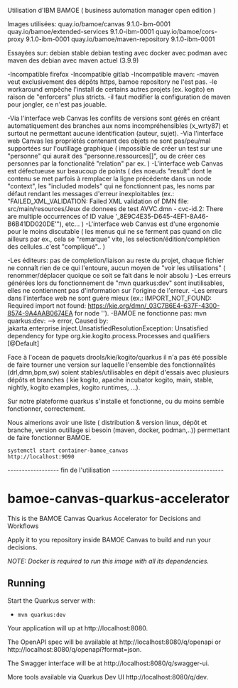 
Utilisation d'IBM BAMOE ( business automation manager open edition )

Images utilisées:
quay.io/bamoe/canvas             9.1.0-ibm-0001
quay.io/bamoe/extended-services  9.1.0-ibm-0001
quay.io/bamoe/cors-proxy         9.1.0-ibm-0001
quay.io/bamoe/maven-repository   9.1.0-ibm-0001


Essayées sur:
debian stable
debian testing 
avec docker 
avec podman
avec maven des debian
avec maven actuel (3.9.9)



-Incompatible firefox
-Incompatible gitlab
-Incompatible maven:
    -maven veut exclusivement des dépôts https, bamoe repository ne l'est pas.
    -le workaround empêche l'install de certains autres projets (ex. kogito) en raison de "enforcers" plus stricts.
    -il faut modifier la configuration de maven pour jongler, ce n'est pas jouable.

-Via l'interface web Canvas les conflits de versions sont gérés en créant automatiquement des branches aux noms incompréhensibles (x_wrty87) et surtout ne permettant aucune identification (auteur, sujet). 
-Via l'interface web Canvas les propriétés contenant des objets ne sont pas/peu/mal supportées sur l'outillage graphique ( impossible de créer un test sur une "personne" qui aurait des "personne.ressources[]", ou de créer ces personnes par la fonctionalité "relation" par ex. )
-L'interface web Canvas est défectueuse sur beaucoup de points ( des noeuds "result" dont le contenu se met parfois à remplacer la ligne précédente dans un node "context", les "included models" qui ne fonctionnent pas, les noms par défaut rendant les messages d'erreur inexploitables (ex.: "FAILED_XML_VALIDATION: Failed XML validation of DMN file: src/main/resources/Jeux de donnees de test AVVC.dmn - cvc-id.2: There are multiple occurrences of ID value '_8E9C4E35-D645-4EF1-8A46-B6B41DD020DE'"), etc... )
-L'interface web Canvas est d'une ergonomie pour le moins discutable ( les menus qui ne se ferment pas quand on clic ailleurs par ex., cela se "remarque" vite, les selection/édition/complétion des cellules..c'est "compliqué".. )

-Les éditeurs: pas de completion/liaison au reste du projet, chaque fichier ne connaît rien de ce qui l'entoure, aucun moyen de "voir les utilisations" ( renommer/déplacer quoique ce soit se fait dans le noir absolu )
-Les erreurs générées lors du fonctionnement de "mvn quarkus:dev" sont inutilisables, elles ne contiennent pas d'information sur l'origine de l'erreur.
-Les erreurs dans l'interface web ne sont guère mieux (ex.: IMPORT_NOT_FOUND: Required import not found: https://kie.org/dmn/_03C7B6E4-637F-4300-8574-9A4AAB0674EA for node '').
-BAMOE ne fonctionne pas:
    mvn quarkus:dev: --> error, Caused by: jakarta.enterprise.inject.UnsatisfiedResolutionException: Unsatisfied dependency for type org.kie.kogito.process.Processes and qualifiers [@Default]

Face à l'ocean de paquets drools/kie/kogito/quarkus il n'a pas été possible de faire tourner une version sur laquelle l'ensemble des fonctionnalités (drl,dmn,bpm,sw) soient stables/utilisables en dépit d'essais avec plusieurs dépôts et branches ( kie kogito, apache incubator kogito, main, stable, nightly, kogito examples, kogito runtimes, ...).

Sur notre plateforme quarkus s'installe et fonctionne, ou du moins semble fonctionner, correctement.

Nous aimerions avoir une liste ( distribution & version linux, dépôt et branche, version outillage si besoin (maven, docker, podman,..)) permettant de faire fonctionner BAMOE.

```
systemctl start container-bamoe_canvas
http://localhost:9090
```

------------------ fin de l'utilisation ---------------------------------------











# bamoe-canvas-quarkus-accelerator
This is the BAMOE Canvas Quarkus Accelerator for Decisions and Workflows

Apply it to you repository inside BAMOE Canvas to build and run your decisions.

*NOTE: Docker is required to run this image with all its dependencies.*

## Running

Start the Quarkus server with:
- `mvn quarkus:dev`

Your application will up at http://localhost:8080.

The OpenAPI spec will be available at http://localhost:8080/q/openapi or http://localhost:8080/q/openapi?format=json.

The Swagger interface will be at http://localhost:8080/q/swagger-ui.

More tools available via Quarkus Dev UI http://localhost:8080/q/dev.
